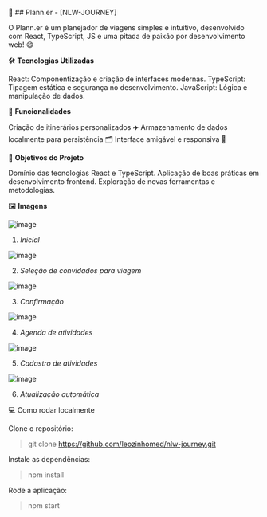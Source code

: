 🚀 ## Plann.er - [NLW-JOURNEY]

O Plann.er é um planejador de viagens simples e intuitivo, desenvolvido com React, TypeScript, JS e uma pitada de paixão por desenvolvimento web! 😄

🛠 __Tecnologias Utilizadas__

React: Componentização e criação de interfaces modernas.
TypeScript: Tipagem estática e segurança no desenvolvimento.
JavaScript: Lógica e manipulação de dados.

🌟 __Funcionalidades__

Criação de itinerários personalizados ✈️
Armazenamento de dados localmente para persistência 🗂️
Interface amigável e responsiva 📱

🎯 __Objetivos do Projeto__

Domínio das tecnologias React e TypeScript.
Aplicação de boas práticas em desenvolvimento frontend.
Exploração de novas ferramentas e metodologias.

🖼️ __Imagens__

![image](https://github.com/user-attachments/assets/bb9b4d7b-205b-4c0d-b63c-e4bfd1abe65e)

1. _Inicial_

![image](https://github.com/user-attachments/assets/948ed3e3-004b-464f-81f0-69073f36d340)

2. _Seleção de convidados para viagem_

![image](https://github.com/user-attachments/assets/f1deb564-49e2-43eb-865a-b31b74f8c9d2)

3. _Confirmação_

![image](https://github.com/user-attachments/assets/760f1427-ad43-4631-8fe8-5b15f2715f39)

4. _Agenda de atividades_

![image](https://github.com/user-attachments/assets/daa1ba40-98f7-4cac-ad9b-9af708584dee)

5. _Cadastro de atividades_

![image](https://github.com/user-attachments/assets/21fcaa8e-5eb4-444a-b5f4-4c569f339cad)

6. _Atualização automática_


💻 Como rodar localmente

Clone o repositório:
> git clone https://github.com/leozinhomed/nlw-journey.git

Instale as dependências:
> npm install

Rode a aplicação:
> npm start
